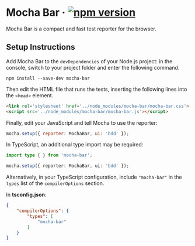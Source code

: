 # Mocha Bar · [![npm version][npm badge]][npm url]

Mocha Bar is a compact and fast test reporter for the browser.

## Setup Instructions

Add Mocha Bar to the `devDependencies` of your Node.js project: in the console, switch to your
project folder and enter the following command.

```console
npm install --save-dev mocha-bar
```

Then edit the HTML file that runs the tests, inserting the following lines into the `<head>`
element.

```html
<link rel='stylesheet' href='../node_modules/mocha-bar/mocha-bar.css'>
<script src='../node_modules/mocha-bar/mocha-bar.js'></script>
```

Finally, edit your JavaScript and tell Mocha to use the reporter:
```js
mocha.setup({ reporter: MochaBar, ui: 'bdd' });
```

In TypeScript, an additional type import may be required:
```ts
import type { } from 'mocha-bar';

mocha.setup({ reporter: MochaBar, ui: 'bdd' });
```

Alternatively, in your TypeScript configuration, include `"mocha-bar"` in the `types` list of the
`compilerOptions` section.

In **tsconfig.json**:
```json
{
    "compilerOptions": {
        "types": [
            "mocha-bar"
        ]
    }
}
```

[npm badge]: https://badge.fury.io/js/mocha-bar.svg
[npm url]: https://www.npmjs.com/package/mocha-bar
